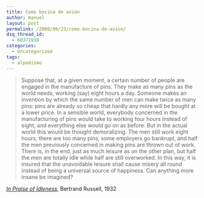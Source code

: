 ```yaml
---
title: Como bocina de avión
author: manuel
layout: post
permalink: /2008/06/23/como-bocina-de-avion/
dsq_thread_id:
  - 68371938
categories:
  - Uncategorized
tags:
  - alpedismo
---
```

> Suppose that, at a given moment, a certain number of people are engaged in the manufacture of pins. They make as many pins as the world needs, working (say) eight hours a day. Someone makes an invention by which the same number of men can make twice as many pins: pins are already so cheap that hardly any more will be bought at a lower price. In a sensible world, everybody concerned in the manufacturing of pins would take to working four hours instead of eight, and everything else would go on as before. But in the actual world this would be thought demoralizing. The men still work eight hours, there are too many pins, some employers go bankrupt, and half the men previously concerned in making pins are thrown out of work. There is, in the end, just as much leisure as on the other plan, but half the men are totally idle while half are still overworked. In this way, it is insured that the unavoidable leisure shall cause misery all round instead of being a universal source of happiness. Can anything more insane be imagined?

*[In Praise of Idleness][1]*, Bertrand Russell, 1932

 [1]: http://www.zpub.com/notes/idle.html